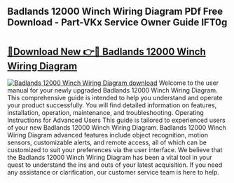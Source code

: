 ## Badlands 12000 Winch Wiring Diagram PDf Free Download - Part-VKx Service Owner Guide IFT0g

# <h2><a href="http://dflc0hc.blite.top/?on=Badlands+12000+Winch+Wiring+Diagram">🔗Download New 👉🔴 Badlands 12000 Winch Wiring Diagram</a></h2>

[![Badlands 12000 Winch Wiring Diagram download](https://i.imgur.com/lujVjoI.png)](http://dflc0hc.blite.top/?on=Badlands+12000+Winch+Wiring+Diagram)
Welcome to the user manual for your newly upgraded Badlands 12000 Winch Wiring Diagram. This comprehensive guide is intended to help you understand and operate your product successfully. You will find detailed information on features, installation, operation, maintenance, and troubleshooting. Operating Instructions for Advanced Users This guide is tailored to experienced users of your new Badlands 12000 Winch Wiring Diagram. Badlands 12000 Winch Wiring Diagram advanced features include object recognition, motion sensors, customizable alerts, and remote access, all of which can be customized to suit your preferences via the user interface. We believe that the Badlands 12000 Winch Wiring Diagram has been a vital tool in your quest to understand the ins and outs of your latest acquisition. If you need any assistance or clarification, our customer service team is here to help.
